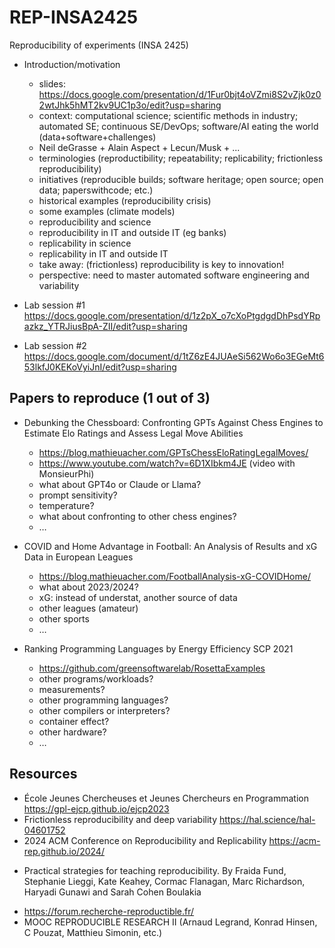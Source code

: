 # REP-INSA2425

Reproducibility of experiments (INSA 2425)

* Introduction/motivation
  - slides: https://docs.google.com/presentation/d/1Fur0bjt4oVZmi8S2vZjk0z02wtJhk5hMT2kv9UC1p3o/edit?usp=sharing 
  - context: computational science; scientific methods in industry; automated SE; continuous SE/DevOps; software/AI eating the world (data+software+challenges) 
  - Neil deGrasse + Alain Aspect + Lecun/Musk + ...
  - terminologies (reproductibility; repeatability; replicability; frictionless reproducibility)
  - initiatives (reproducible builds; software heritage; open source; open data; paperswithcode; etc.)
  - historical examples (reproducibility crisis)
  - some examples (climate models)
  - reproducibility and science
  - reproducibility in IT and outside IT (eg banks)
  - replicability in science
  - replicability in IT and outside IT
  - take away: (frictionless) reproducibility is key to innovation! 
   - perspective: need to master automated software engineering and variability

* Lab session #1 https://docs.google.com/presentation/d/1z2pX_o7cXoPtgdgdDhPsdYRpazkz_YTRJiusBpA-ZII/edit?usp=sharing
* Lab session #2 https://docs.google.com/document/d/1tZ6zE4JUAeSi562Wo6o3EGeMt653lkfJ0KEKoVyiJnI/edit?usp=sharing 

## Papers to reproduce (1 out of 3)

* Debunking the Chessboard: Confronting GPTs Against Chess Engines to Estimate Elo Ratings and Assess Legal Move Abilities
  - https://blog.mathieuacher.com/GPTsChessEloRatingLegalMoves/
  - https://www.youtube.com/watch?v=6D1XIbkm4JE (video with MonsieurPhi)
  - what about GPT4o or Claude or Llama?
  - prompt sensitivity? 
  - temperature?
  - what about confronting to other chess engines?  
  - …

* COVID and Home Advantage in Football: An Analysis of Results and xG Data in European Leagues
   - https://blog.mathieuacher.com/FootballAnalysis-xG-COVIDHome/ 
   - what about 2023/2024?
   - xG: instead of understat, another source of data
   - other leagues (amateur)
   - other sports 
  - …

* Ranking Programming Languages by Energy Efficiency SCP 2021
  - https://github.com/greensoftwarelab/RosettaExamples  
  - other programs/workloads? 
  - measurements? 
  - other programming languages?
  - other compilers or interpreters?
  - container effect? 
  - other hardware? 
  - …




## Resources

  * École Jeunes Chercheuses et Jeunes Chercheurs en Programmation https://gpl-ejcp.github.io/ejcp2023 
  * Frictionless reproducibility and deep variability https://hal.science/hal-04601752 
  * 2024 ACM Conference on Reproducibility and Replicability https://acm-rep.github.io/2024/ 
  - Practical strategies for teaching reproducibility.
By Fraida Fund, Stephanie Lieggi, Kate Keahey, Cormac Flanagan, Marc Richardson,  Haryadi Gunawi and Sarah Cohen Boulakia
  * https://forum.recherche-reproductible.fr/
  * MOOC REPRODUCIBLE RESEARCH II (Arnaud Legrand, Konrad Hinsen, C Pouzat, Matthieu Simonin, etc.)
